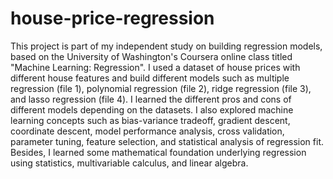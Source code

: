 # house-price-regression

This project is part of my independent study on building regression models, based on the University of Washington's Coursera online class
titled "Machine Learning: Regression". I used a dataset of house prices with different house features and build different models such as
multiple regression (file 1), polynomial regression (file 2), ridge regression (file 3), and lasso regression (file 4). I learned the different
pros and cons of different models depending on the datasets. I also explored machine learning concepts such as bias-variance tradeoff, gradient 
descent, coordinate descent, model performance analysis, cross validation, parameter tuning, feature selection, and statistical analysis of 
regression fit. Besides, I learned some mathematical foundation underlying regression using statistics, multivariable calculus, and linear algebra.
